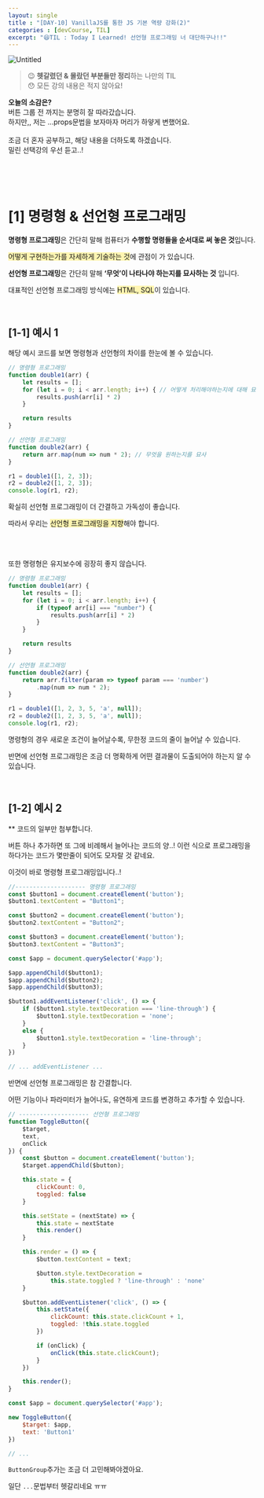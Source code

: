 ```yaml
---
layout: single
title : "[DAY-10] VanillaJS를 통한 JS 기본 역량 강화(2)"
categories : [devCourse, TIL]
excerpt: "😆TIL : Today I Learned! 선언형 프로그래밍 너 대단하구나!!"
---
```


![Untitled](https://user-images.githubusercontent.com/72294509/161229097-b888ed4e-bd5d-44fd-b182-7154626511b7.png)

> 😉 **헷갈렸던 & 몰랐던 부분들만 정리**하는 나만의 TIL<br>
😯 모든 강의 내용은 적지 않아요! 
>

<p class='notice--success'>
	<strong>오늘의 소감은?</strong><br>
	버튼 그룹 전 까지는 분명히 잘 따라갔습니다.<br>
	하지만,, 저는 ...props문법을 보자마자 머리가 하얗게 변했어요.<br>
	<br>
	조금 더 혼자 공부하고, 해당 내용을 더하도록 하겠습니다. <br>
	밀린 선택강의 우선 듣고..!
</P>

<br><br><br>


# [1] 명령형 & 선언형 프로그래밍

**명령형 프로그래밍**은 간단히 말해 컴퓨터가 **수행할 명령들을 순서대로 써 놓은 것**입니다. 

<span style="background-color:#fff5b1;">어떻게 구현하는가를 자세하게 기술하는 것</span>에 관점이 가 있습니다.

**선언형 프로그래밍**은 간단히 말해 **‘무엇’이 나타나야 하는지를 묘사하는 것** 입니다. 

대표적인 선언형 프로그래밍 방식에는 <span style="background-color:#fff5b1;">HTML, SQL</span>이 있습니다. 

<br>

## [1-1] 예시 1

해당 예시 코드를 보면 명령형과 선언형의 차이를 한눈에 볼 수 있습니다. 

```jsx
// 명령형 프로그래밍
function double1(arr) {
	let results = [];
	for (let i = 0; i < arr.length; i++) { // 어떻게 처리해야하는지에 대해 묘사
		results.push(arr[i] * 2)
	}

	return results
}

// 선언형 프로그래밍
function double2(arr) {
	return arr.map(num => num * 2); // 무엇을 원하는지를 묘사
}

r1 = double1([1, 2, 3]);
r2 = double2([1, 2, 3]);
console.log(r1, r2);
```

확실히 선언형 프로그래밍이 더 간결하고 가독성이 좋습니다. 

따라서 우리는 <span style="background-color:#fff5b1;">선언형 프로그래밍을 지향</span>해야 합니다. 

<br><br>

또한 명령형은 유지보수에 굉장히 좋지 않습니다. 

```jsx
// 명령형 프로그래밍
function double1(arr) {
	let results = [];
	for (let i = 0; i < arr.length; i++) {
		if (typeof arr[i] === "number") {
			results.push(arr[i] * 2)
		}
	}

	return results
}

// 선언형 프로그래밍
function double2(arr) {
	return arr.filter(param => typeof param === 'number')
		.map(num => num * 2);
}

r1 = double1([1, 2, 3, 5, 'a', null]);
r2 = double2([1, 2, 3, 5, 'a', null]);
console.log(r1, r2);
```

명령형의 경우 새로운 조건이 늘어날수록, 무한정 코드의 줄이 늘어날 수 있습니다. 

반면에 선언형 프로그래밍은 조금 더 명확하게 어떤 결과물이 도출되어야 하는지 알 수 있습니다. 

<br>

## [1-2] 예시 2

** 코드의 일부만 첨부합니다. 

버튼 하나 추가하면 또 그에 비례해서 늘어나는 코드의 양..! 
이런 식으로 프로그래밍을 하다가는 코드가 몇만줄이 되어도 모자랄 것 같네요.

이것이 바로 명령형 프로그래밍입니다..!

```jsx
//-------------------- 명령형 프로그래밍 
const $button1 = document.createElement('button');
$button1.textContent = "Button1";

const $button2 = document.createElement('button');
$button2.textContent = "Button2";

const $button3 = document.createElement('button');
$button3.textContent = "Button3";

const $app = document.querySelector('#app');

$app.appendChild($button1);
$app.appendChild($button2);
$app.appendChild($button3);

$button1.addEventListener('click', () => {
	if ($button1.style.textDecoration === 'line-through') {
		$button1.style.textDecoration = 'none';
	}
	else {
		$button1.style.textDecoration = 'line-through';
	}
})

// ... addEventListener ...
```

반면에 선언형 프로그래밍은 참 간결합니다.

어떤 기능이나 파라미터가 늘어나도, 유연하게 코드를 변경하고 추가할 수 있습니다.

```jsx
// -------------------- 선언형 프로그래밍
function ToggleButton({
	$target,
	text,
	onClick
}) {
	const $button = document.createElement('button');
	$target.appendChild($button);

	this.state = {
		clickCount: 0,
		toggled: false
	}

	this.setState = (nextState) => {
		this.state = nextState
		this.render()
	}

	this.render = () => {
		$button.textContent = text;

		$button.style.textDecoration =
			this.state.toggled ? 'line-through' : 'none'
	}

	$button.addEventListener('click', () => {
		this.setState({
			clickCount: this.state.clickCount + 1,
			toggled: !this.state.toggled
		})

		if (onClick) {
			onClick(this.state.clickCount);
		}
	})

	this.render();
}

const $app = document.querySelector('#app');

new ToggleButton({
	$target: $app,
	text: 'Button1'
})

// ...
```

`ButtonGroup`추가는 조금 더 고민해봐야겠아요.

일단 `...`문법부터 헷갈리네요 ㅠㅠ
